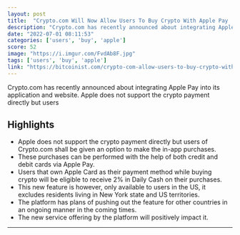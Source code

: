 ```yaml
---
layout: post
title:  "Crypto.com Will Now Allow Users To Buy Crypto With Apple Pay | Bitcoinist.com"
description: "Crypto.com has recently announced about integrating Apple Pay into its application and website. Apple does not support the crypto payment directly but users"
date: "2022-07-01 08:11:53"
categories: ['users', 'buy', 'apple']
score: 52
image: "https://i.imgur.com/FvdAb8F.jpg"
tags: ['users', 'buy', 'apple']
link: "https://bitcoinist.com/crypto-com-allow-users-to-buy-crypto-with-apple-pay/"
---
```


Crypto.com has recently announced about integrating Apple Pay into its application and website. Apple does not support the crypto payment directly but users

## Highlights

- Apple does not support the crypto payment directly but users of Crypto.com shall be given an option to make the in-app purchases.
- These purchases can be performed with the help of both credit and debit cards via Apple Pay.
- Users that own Apple Card as their payment method while buying crypto will be eligible to receive 2% in Daily Cash on their purchases.
- This new feature is however, only available to users in the US, it excludes residents living in New York state and US territories.
- The platform has plans of pushing out the feature for other countries in an ongoing manner in the coming times.
- The new service offering by the platform will positively impact it.

---

